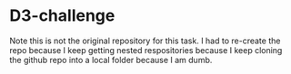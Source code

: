 # D3-challenge

Note this is not the original repository for this task.  I had to re-create the repo because I keep getting nested respositories because I keep cloning the github repo into a local folder because I am dumb.
